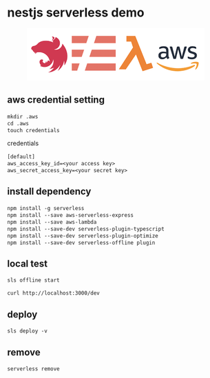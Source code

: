 # nestjs serverless demo

<p align="center">
  <img src="./serverless.png"/>
</p>

## aws credential setting

```
mkdir .aws
cd .aws
touch credentials
```

credentials

```
[default]
aws_access_key_id=<your access key>
aws_secret_access_key=<your secret key>
```

## install dependency

```
npm install -g serverless
npm install --save aws-serverless-express
npm install --save aws-lambda
npm install --save-dev serverless-plugin-typescript
npm install --save-dev serverless-plugin-optimize
npm install --save-dev serverless-offline plugin
```

## local test

```
sls offline start
```

```
curl http://localhost:3000/dev
```

## deploy

```
sls deploy -v
```

## remove

```
serverless remove
```

